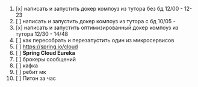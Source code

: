 1. [x] написать и запустить докер компоуз из тутора без бд 12/00 - 12-23
2. [ ] написать и запустить докер компоуз из тутора с бд 10/05 - 
3. [x] написать и запустить оптимизированный докер компоуз из тутора 12/30 - 14/48
4. [ ] как пересобрать и перезапустить один из микросервисов 
5. [ ] https://spring.io/cloud 
6. [ ] **Spring Cloud Eureka** 
7. [ ] брокеры сообщений
8. [ ] кафка
9. [ ] ребит мк
10. [ ] Питон за час